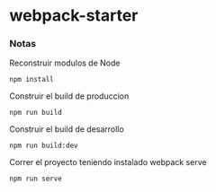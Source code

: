 # webpack-starter

### Notas

Reconstruir modulos de Node
```
npm install
```

Construir el build de produccion
```
npm run build
```
Construir el build de desarrollo
```
npm run build:dev
```

Correr el proyecto teniendo instalado webpack serve

```
npm run serve
```
